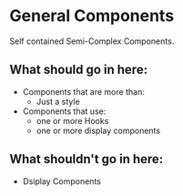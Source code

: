 # General Components

Self contained Semi-Complex Components.

## What should go in here:

- Components that are more than:
  - Just a style
- Components that use:
  - one or more Hooks
  - one or more display components

## What shouldn't go in here:

- Dsiplay Components
